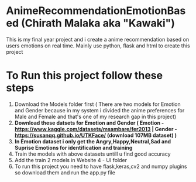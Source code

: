# AnimeRecommendationEmotionBased (Chirath Malaka aka "Kawaki")
This is my final year project and i create a anime recommendation based on users emotions on real time. Mainly use python, flask and html to create this project

# To Run this project follow these steps

1. Download the Models folder first ( There are two models for Emotion and Gender because in my system i divided the anime preferences for Male and Female and that's one of my research gap in this project)
2. **Download these datsets for Emotion and Gender ( Emotion - https://www.kaggle.com/datasets/msambare/fer2013  |  Gender - https://susanqq.github.io/UTKFace/ (download 107MB dataset) )**
3. **In Emotion dataset i only get the Angry,Happy,Neutral,Sad and Suprise Emotions for identification and training**
4. Train the models with above datasets untill u find good accuracy
5. Add the train 2 models in Website 4 - UI folder
6. To run this project you need to have flask,keras,cv2 and numpy plugins so download them and run the app.py file


